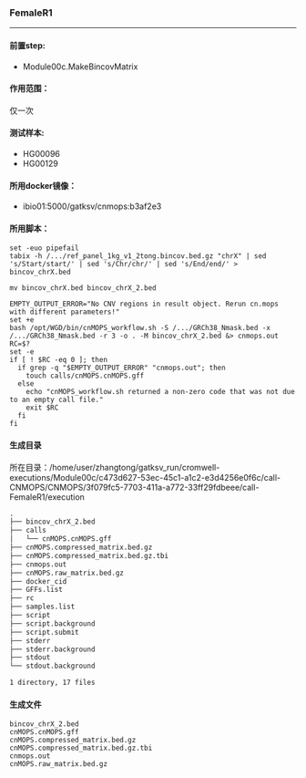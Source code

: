 ### FemaleR1
***
#### 前置step:
+ Module00c.MakeBincovMatrix
#### 作用范围：
仅一次
#### 测试样本:
+ HG00096
+ HG00129
#### 所用docker镜像：
+ ibio01:5000/gatksv/cnmops:b3af2e3
#### 所用脚本：
```xhsell
set -euo pipefail
tabix -h /.../ref_panel_1kg_v1_2tong.bincov.bed.gz "chrX" | sed 's/Start/start/' | sed 's/Chr/chr/' | sed 's/End/end/' > bincov_chrX.bed

mv bincov_chrX.bed bincov_chrX_2.bed

EMPTY_OUTPUT_ERROR="No CNV regions in result object. Rerun cn.mops with different parameters!"
set +e
bash /opt/WGD/bin/cnMOPS_workflow.sh -S /.../GRCh38_Nmask.bed -x /.../GRCh38_Nmask.bed -r 3 -o . -M bincov_chrX_2.bed &> cnmops.out
RC=$?
set -e
if [ ! $RC -eq 0 ]; then
  if grep -q "$EMPTY_OUTPUT_ERROR" "cnmops.out"; then
    touch calls/cnMOPS.cnMOPS.gff
  else
    echo "cnMOPS_workflow.sh returned a non-zero code that was not due to an empty call file."
    exit $RC
  fi
fi
```

#### 生成目录
所在目录：/home/user/zhangtong/gatksv_run/cromwell-executions/Module00c/c473d627-53ec-45c1-a1c2-e3d4256e0f6c/call-CNMOPS/CNMOPS/3f079fc5-7703-411a-a772-33ff29fdbeee/call-FemaleR1/execution
```xml
.
├── bincov_chrX_2.bed
├── calls
│   └── cnMOPS.cnMOPS.gff
├── cnMOPS.compressed_matrix.bed.gz
├── cnMOPS.compressed_matrix.bed.gz.tbi
├── cnmops.out
├── cnMOPS.raw_matrix.bed.gz
├── docker_cid
├── GFFs.list
├── rc
├── samples.list
├── script
├── script.background
├── script.submit
├── stderr
├── stderr.background
├── stdout
└── stdout.background

1 directory, 17 files
```
#### 生成文件
```
bincov_chrX_2.bed
cnMOPS.cnMOPS.gff
cnMOPS.compressed_matrix.bed.gz
cnMOPS.compressed_matrix.bed.gz.tbi
cnmops.out
cnMOPS.raw_matrix.bed.gz
```